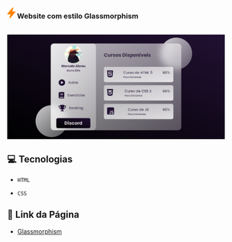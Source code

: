 ### [![DevSuperior logo](https://raw.githubusercontent.com/devsuperior/bds-assets/main/ds/devsuperior-logo-small.png)](https://raw.githubusercontent.com/devsuperior/bds-assets/main/ds/devsuperior-logo-small.png) Website com estilo Glassmorphism

​                                                                <img src="images/img-pag.png" alt="img" style="zoom: 50%;" />    


## 💻 Tecnologias
- `HTML`

- `CSS`

## 🔗 Link da Página

- [Glassmorphism](https://abreu-marcelo.github.io/WEBSITE-GLASS/)
